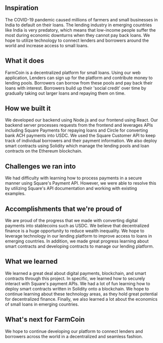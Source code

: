 ## Inspiration
The COVID-19 pandemic caused millions of farmers and small businesses in India to default on their loans. The lending industry in emerging countries like India is very predatory, which means that low-income people suffer the most during economic downturns when they cannot pay back loans. We hope to utilize technology to connect lenders and borrowers around the world and increase access to small loans.

## What it does
FarmCoin is a decentralized platform for small loans. Using our web application, Lenders can sign up for the platform and contribute money to lending pools. Borrowers can borrow from these pools and pay back their loans with interest. Borrowers build up their 'social credit' over time by gradually taking out larger loans and repaying them on time.

## How we built it
We developed our backend using Node.js and our frontend using React. Our backend server processes requests from the frontend and leverages APIs including Square Payments for repaying loans and Circle for converting bank ACH payments into USDC. We used the Square Customer API to keep track of individual borrowers and their payment information. We also deploy smart contracts using Solidity which manage the lending pools and loan contracts on the Ethereum blockchain.

## Challenges we ran into
We had difficulty with learning how to process payments in a secure manner using Square's Payment API. However, we were able to resolve this by utilizing Square's API documentation and working with existing examples.

## Accomplishments that we're proud of
We are proud of the progress that we made with converting digital payments into stablecoins such as USDC. We believe that decentralized finance is a huge opportunity to reduce wealth inequality. We hope to leverage technology in our lending platform to improve access to loans in emerging countries. In addition, we made great progress learning about smart contracts and developing contracts to manage our lending platform.

## What we learned
We learned a great deal about digital payments, blockchain, and smart contracts through this project. In specific, we learned how to securely interact with Square's payment APIs. We had a lot of fun learning how to deploy smart contracts written in Solidity onto a blockchain. We hope to continue learning about these technology areas, as they hold great potential for decentralized finance. Finally, we also learned a lot about the economics of small loans in emerging countries. 

## What's next for FarmCoin
We hope to continue developing our platform to connect lenders and borrowers across the world in a decentralized and seamless fashion.